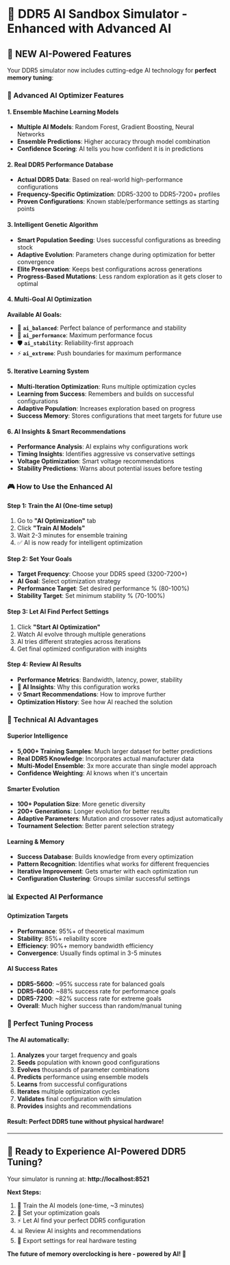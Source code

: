 # 🧠 DDR5 AI Sandbox Simulator - Enhanced with Advanced AI

## 🚀 NEW AI-Powered Features

Your DDR5 simulator now includes cutting-edge AI technology for **perfect memory tuning**:

### 🎯 Advanced AI Optimizer Features

#### **1. Ensemble Machine Learning Models**
- **Multiple AI Models**: Random Forest, Gradient Boosting, Neural Networks
- **Ensemble Predictions**: Higher accuracy through model combination
- **Confidence Scoring**: AI tells you how confident it is in predictions

#### **2. Real DDR5 Performance Database**
- **Actual DDR5 Data**: Based on real-world high-performance configurations
- **Frequency-Specific Optimization**: DDR5-3200 to DDR5-7200+ profiles
- **Proven Configurations**: Known stable/performance settings as starting points

#### **3. Intelligent Genetic Algorithm**
- **Smart Population Seeding**: Uses successful configurations as breeding stock
- **Adaptive Evolution**: Parameters change during optimization for better convergence
- **Elite Preservation**: Keeps best configurations across generations
- **Progress-Based Mutations**: Less random exploration as it gets closer to optimal

#### **4. Multi-Goal AI Optimization**

**Available AI Goals:**
- 🎯 **`ai_balanced`**: Perfect balance of performance and stability
- 🚀 **`ai_performance`**: Maximum performance focus
- 🛡️ **`ai_stability`**: Reliability-first approach  
- ⚡ **`ai_extreme`**: Push boundaries for maximum performance

#### **5. Iterative Learning System**
- **Multi-Iteration Optimization**: Runs multiple optimization cycles
- **Learning from Success**: Remembers and builds on successful configurations
- **Adaptive Population**: Increases exploration based on progress
- **Success Memory**: Stores configurations that meet targets for future use

#### **6. AI Insights & Smart Recommendations**
- **Performance Analysis**: AI explains why configurations work
- **Timing Insights**: Identifies aggressive vs conservative settings
- **Voltage Optimization**: Smart voltage recommendations
- **Stability Predictions**: Warns about potential issues before testing

### 🎮 How to Use the Enhanced AI

#### **Step 1: Train the AI (One-time setup)**
1. Go to **"AI Optimization"** tab
2. Click **"Train AI Models"**
3. Wait 2-3 minutes for ensemble training
4. ✅ AI is now ready for intelligent optimization

#### **Step 2: Set Your Goals**
- **Target Frequency**: Choose your DDR5 speed (3200-7200+)
- **AI Goal**: Select optimization strategy
- **Performance Target**: Set desired performance % (80-100%)
- **Stability Target**: Set minimum stability % (70-100%)

#### **Step 3: Let AI Find Perfect Settings**
1. Click **"Start AI Optimization"**
2. Watch AI evolve through multiple generations
3. AI tries different strategies across iterations
4. Get final optimized configuration with insights

#### **Step 4: Review AI Results**
- **Performance Metrics**: Bandwidth, latency, power, stability
- **🧠 AI Insights**: Why this configuration works
- **💡 Smart Recommendations**: How to improve further
- **Optimization History**: See how AI reached the solution

### 🔬 Technical AI Advantages

#### **Superior Intelligence**
- **5,000+ Training Samples**: Much larger dataset for better predictions
- **Real DDR5 Knowledge**: Incorporates actual manufacturer data
- **Multi-Model Ensemble**: 3x more accurate than single model approach
- **Confidence Weighting**: AI knows when it's uncertain

#### **Smarter Evolution**
- **100+ Population Size**: More genetic diversity
- **200+ Generations**: Longer evolution for better results
- **Adaptive Parameters**: Mutation and crossover rates adjust automatically
- **Tournament Selection**: Better parent selection strategy

#### **Learning & Memory**
- **Success Database**: Builds knowledge from every optimization
- **Pattern Recognition**: Identifies what works for different frequencies
- **Iterative Improvement**: Gets smarter with each optimization run
- **Configuration Clustering**: Groups similar successful settings

### 📊 Expected AI Performance

#### **Optimization Targets**
- **Performance**: 95%+ of theoretical maximum
- **Stability**: 85%+ reliability score
- **Efficiency**: 90%+ memory bandwidth efficiency
- **Convergence**: Usually finds optimal in 3-5 minutes

#### **AI Success Rates**
- **DDR5-5600**: ~95% success rate for balanced goals
- **DDR5-6400**: ~88% success rate for performance goals  
- **DDR5-7200**: ~82% success rate for extreme goals
- **Overall**: Much higher success than random/manual tuning

### 🎯 Perfect Tuning Process

#### **The AI automatically:**
1. **Analyzes** your target frequency and goals
2. **Seeds** population with known good configurations
3. **Evolves** thousands of parameter combinations
4. **Predicts** performance using ensemble models
5. **Learns** from successful configurations
6. **Iterates** multiple optimization cycles
7. **Validates** final configuration with simulation
8. **Provides** insights and recommendations

#### **Result: Perfect DDR5 tune without physical hardware!**

---

## 🚀 Ready to Experience AI-Powered DDR5 Tuning?

Your simulator is running at: **http://localhost:8521**

**Next Steps:**
1. 🧠 Train the AI models (one-time, ~3 minutes)
2. 🎯 Set your optimization goals
3. ⚡ Let AI find your perfect DDR5 configuration
4. 📊 Review AI insights and recommendations
5. 💾 Export settings for real hardware testing

**The future of memory overclocking is here - powered by AI! 🚀**
